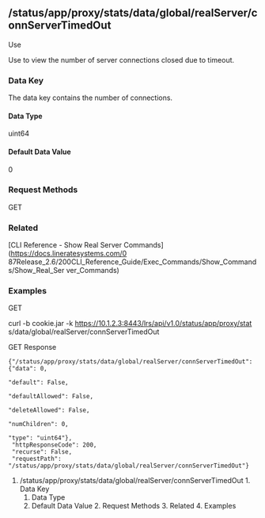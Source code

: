 ## /status/app/proxy/stats/data/global/realServer/connServerTimedOut

Use

Use to view the number of server connections closed due to timeout.

### Data Key

The data key contains the number of connections.

#### Data Type

uint64

#### Default Data Value

0

### Request Methods

GET

### Related

[CLI Reference - Show Real Server Commands](https://docs.lineratesystems.com/0
87Release_2.6/200CLI_Reference_Guide/Exec_Commands/Show_Commands/Show_Real_Ser
ver_Commands)

### Examples

GET

curl -b cookie.jar -k https://10.1.2.3:8443/lrs/api/v1.0/status/app/proxy/stat
s/data/global/realServer/connServerTimedOut

GET Response

    
    {"/status/app/proxy/stats/data/global/realServer/connServerTimedOut": {"data": 0,
                                                                            "default": False,
                                                                            "defaultAllowed": False,
                                                                            "deleteAllowed": False,
                                                                            "numChildren": 0,
                                                                            "type": "uint64"},
     "httpResponseCode": 200,
     "recurse": False,
     "requestPath": "/status/app/proxy/stats/data/global/realServer/connServerTimedOut"}
    

  1. /status/app/proxy/stats/data/global/realServer/connServerTimedOut
    1. Data Key
      1. Data Type
      2. Default Data Value
    2. Request Methods
    3. Related
    4. Examples

